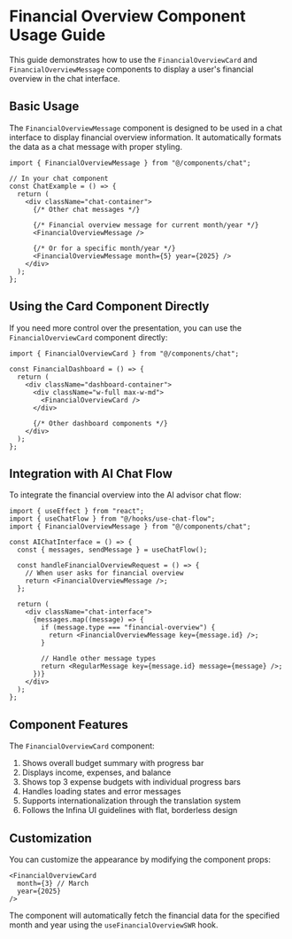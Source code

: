 # Financial Overview Component Usage Guide

This guide demonstrates how to use the `FinancialOverviewCard` and `FinancialOverviewMessage` components to display a user's financial overview in the chat interface.

## Basic Usage

The `FinancialOverviewMessage` component is designed to be used in a chat interface to display financial overview information. It automatically formats the data as a chat message with proper styling.

```tsx
import { FinancialOverviewMessage } from "@/components/chat";

// In your chat component
const ChatExample = () => {
  return (
    <div className="chat-container">
      {/* Other chat messages */}

      {/* Financial overview message for current month/year */}
      <FinancialOverviewMessage />

      {/* Or for a specific month/year */}
      <FinancialOverviewMessage month={5} year={2025} />
    </div>
  );
};
```

## Using the Card Component Directly

If you need more control over the presentation, you can use the `FinancialOverviewCard` component directly:

```tsx
import { FinancialOverviewCard } from "@/components/chat";

const FinancialDashboard = () => {
  return (
    <div className="dashboard-container">
      <div className="w-full max-w-md">
        <FinancialOverviewCard />
      </div>

      {/* Other dashboard components */}
    </div>
  );
};
```

## Integration with AI Chat Flow

To integrate the financial overview into the AI advisor chat flow:

```tsx
import { useEffect } from "react";
import { useChatFlow } from "@/hooks/use-chat-flow";
import { FinancialOverviewMessage } from "@/components/chat";

const AIChatInterface = () => {
  const { messages, sendMessage } = useChatFlow();

  const handleFinancialOverviewRequest = () => {
    // When user asks for financial overview
    return <FinancialOverviewMessage />;
  };

  return (
    <div className="chat-interface">
      {messages.map((message) => {
        if (message.type === "financial-overview") {
          return <FinancialOverviewMessage key={message.id} />;
        }

        // Handle other message types
        return <RegularMessage key={message.id} message={message} />;
      })}
    </div>
  );
};
```

## Component Features

The `FinancialOverviewCard` component:

1. Shows overall budget summary with progress bar
2. Displays income, expenses, and balance
3. Shows top 3 expense budgets with individual progress bars
4. Handles loading states and error messages
5. Supports internationalization through the translation system
6. Follows the Infina UI guidelines with flat, borderless design

## Customization

You can customize the appearance by modifying the component props:

```tsx
<FinancialOverviewCard
  month={3} // March
  year={2025}
/>
```

The component will automatically fetch the financial data for the specified month and year using the `useFinancialOverviewSWR` hook.
